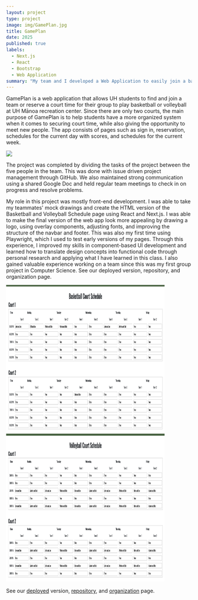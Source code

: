 ```yaml
---
layout: project
type: project
image: img/GamePlan.jpg
title: GamePlan
date: 2025
published: true
labels:
  - Next.js
  - React
  - Bootstrap
  - Web Application 
summary: "My team and I developed a Web Application to easily join a basketball or volleyball team and reserve a court time at the UH Recreation Center."
---
```

GamePlan is a web application that allows UH students to find and join a team or reserve a court time for their group to play basketball or volleyball at UH Mānoa recreation center. Since there are only two courts, the main purpose of GamePlan is to help students have a more organized system when it comes to securing court time, while also giving the opportunity to meet new people. The app consists of pages such as sign in, reservation, schedules for the current day with scores, and schedules for the current week. 

<img style="display: block; margin: 0 auto;" class="rounded" src="../img/homepage.png">

The project was completed by dividing the tasks of the project between the five people in the team. This was done with issue driven project management through GitHub. We also maintained strong communication using a shared Google Doc and held regular team meetings to check in on progress and resolve problems.

My role in this project was mostly front-end development. I was able to take my teammates' mock drawings and create the HTML version of the Basketball and Volleyball Schedule page using React and Next.js. I was able to make the final version of the web app look more appealing by drawing a logo, using overlay components, adjusting fonts, and improving the structure of the navbar and footer. This was also my first time using Playwright, which I used to test early versions of my pages. Through this experience, I improved my skills in component-based UI development and learned how to translate design concepts into functional code through personal research and applying what I have learned in this class. I also gained valuable experience working on a team since this was my first group project in Computer Science. 
See our deployed version, repository, and organization page.  


<img width="430" height="400" class="rounded float-start" src="../img/basketball.png">
<img width="430" height="400" class="rounded float-end" src="../img/volleyball.png">

See our [deployed](https://gameplanz.vercel.app/) version, [repository](https://github.com/TheC-es/GamePlan), and [organization](https://thec-es.github.io/) page.  
